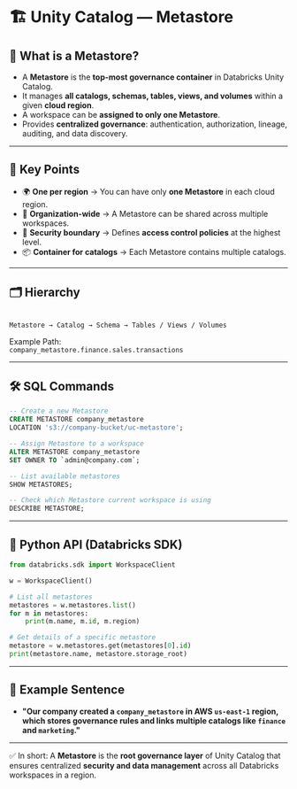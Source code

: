 # 🏗️ Unity Catalog — **Metastore**

## 🔹 What is a Metastore?
- A **Metastore** is the **top-most governance container** in Databricks Unity Catalog.  
- It manages **all catalogs, schemas, tables, views, and volumes** within a given **cloud region**.  
- A workspace can be **assigned to only one Metastore**.  
- Provides **centralized governance**: authentication, authorization, lineage, auditing, and data discovery.  

---

## 📌 Key Points
- 🌍 **One per region** → You can have only **one Metastore** in each cloud region.  
- 🏢 **Organization-wide** → A Metastore can be shared across multiple workspaces.  
- 🔐 **Security boundary** → Defines **access control policies** at the highest level.  
- 📦 **Container for catalogs** → Each Metastore contains multiple catalogs.  

---

## 🗂️ Hierarchy
```

Metastore → Catalog → Schema → Tables / Views / Volumes

````

Example Path:  
`company_metastore.finance.sales.transactions`

---

## 🛠️ SQL Commands

```sql
-- Create a new Metastore
CREATE METASTORE company_metastore
LOCATION 's3://company-bucket/uc-metastore';

-- Assign Metastore to a workspace
ALTER METASTORE company_metastore
SET OWNER TO `admin@company.com`;

-- List available metastores
SHOW METASTORES;

-- Check which Metastore current workspace is using
DESCRIBE METASTORE;
````

---

## 🐍 Python API (Databricks SDK)

```python
from databricks.sdk import WorkspaceClient

w = WorkspaceClient()

# List all metastores
metastores = w.metastores.list()
for m in metastores:
    print(m.name, m.id, m.region)

# Get details of a specific metastore
metastore = w.metastores.get(metastores[0].id)
print(metastore.name, metastore.storage_root)
```

---

## 🎯 Example Sentence

* **"Our company created a `company_metastore` in AWS `us-east-1` region, which stores governance rules and links multiple catalogs like `finance` and `marketing`."**

---

✅ In short: A **Metastore** is the **root governance layer** of Unity Catalog that ensures centralized **security and data management** across all Databricks workspaces in a region.
